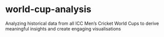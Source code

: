 # world-cup-analysis
Analyzing historical data from all ICC Men’s Cricket World Cups to derive meaningful insights and create engaging visualisations
